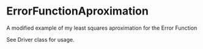 # ErrorFunctionAproximation
A modified example of my least squares aproximation for the Error Function

See Driver class for usage.
